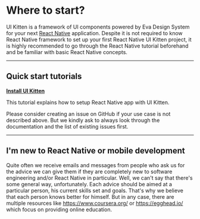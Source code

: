 # Where to start?

UI Kitten is a framework of UI components powered by Eva Design System for your next <a href="https://facebook.github.io/react-native/" target="_blank">React Native</a> application. Despite it is not required to know React Native framework to set up your first React Native UI Kitten project, it is highly recommended to go through the React Native tutorial beforehand and be familiar with basic React Native concepts.
<hr>

## Quick start tutorials

**[Install UI Kitten](guides/install-ui-kitten)** 

This tutorial explains how to setup React Native app with UI Kitten.

Please consider creating an issue on GitHub if your use case is not described above. But we kindly ask to always look through the documentation and the list of existing issues first.
  
<hr>
  
## I'm new to React Native or mobile development

Quite often we receive emails and messages from people who ask us for the advice we can give them if they are completely new to software engineering and/or React Native in particular. Well, we can't say that there's some general way, unfortunately. Each advice should be aimed at a particular person, his current skills set and goals. That's why we believe that each person knows better for himself. But in any case, there are multiple resources like https://www.coursera.org/ or https://egghead.io/ which focus on providing online education. 
